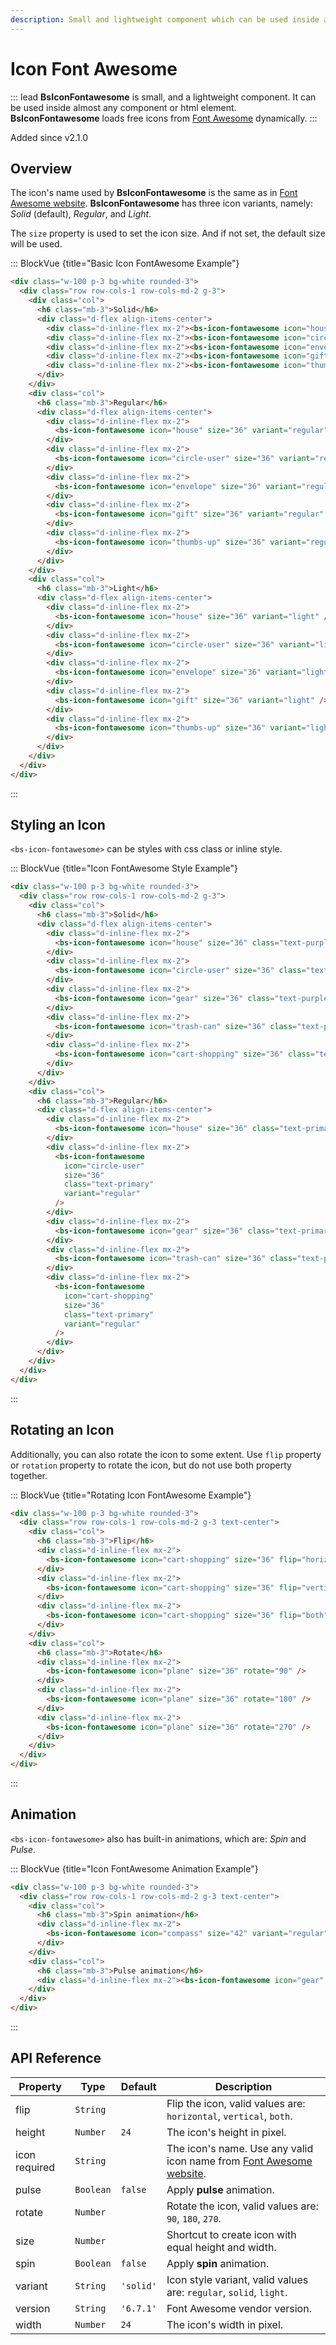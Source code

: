 ```yaml
---
description: Small and lightweight component which can be used inside almost any component or html element and the icon is loaded from Font Awesome dynamically. 
--- 
```


# Icon Font Awesome

::: lead
**BsIconFontawesome** is small, and a lightweight component. It can be used inside almost
any component or html element. **BsIconFontawesome** loads free icons from
[Font Awesome](https://fontawesome.com/v6/search?o=r&m=free) dynamically.
:::

<SmallNote color="teal">Added since v2.1.0</SmallNote>


## Overview

The icon's name used by **BsIconFontawesome** is the same as in
[Font Awesome website](https://fontawesome.com/v6/search?o=r&m=free).
**BsIconFontawesome** has three icon variants, namely: _Solid_ (default), _Regular_, and _Light_.

The `size` property is used to set the icon size. And if not set, the default size
will be used.

::: BlockVue {title="Basic Icon FontAwesome Example"}

```html
<div class="w-100 p-3 bg-white rounded-3">
  <div class="row row-cols-1 row-cols-md-2 g-3">
    <div class="col">
      <h6 class="mb-3">Solid</h6>
      <div class="d-flex align-items-center">
        <div class="d-inline-flex mx-2"><bs-icon-fontawesome icon="house" size="36" /></div>
        <div class="d-inline-flex mx-2"><bs-icon-fontawesome icon="circle-user" size="36" /></div>
        <div class="d-inline-flex mx-2"><bs-icon-fontawesome icon="envelope" size="36" /></div>
        <div class="d-inline-flex mx-2"><bs-icon-fontawesome icon="gift" size="36" /></div>
        <div class="d-inline-flex mx-2"><bs-icon-fontawesome icon="thumbs-up" size="36" /></div>
      </div>
    </div>
    <div class="col">
      <h6 class="mb-3">Regular</h6>
      <div class="d-flex align-items-center">
        <div class="d-inline-flex mx-2">
          <bs-icon-fontawesome icon="house" size="36" variant="regular" />
        </div>
        <div class="d-inline-flex mx-2">
          <bs-icon-fontawesome icon="circle-user" size="36" variant="regular" />
        </div>
        <div class="d-inline-flex mx-2">
          <bs-icon-fontawesome icon="envelope" size="36" variant="regular" />
        </div>
        <div class="d-inline-flex mx-2">
          <bs-icon-fontawesome icon="gift" size="36" variant="regular" />
        </div>
        <div class="d-inline-flex mx-2">
          <bs-icon-fontawesome icon="thumbs-up" size="36" variant="regular" />
        </div>
      </div>
    </div>
    <div class="col">
      <h6 class="mb-3">Light</h6>
      <div class="d-flex align-items-center">
        <div class="d-inline-flex mx-2">
          <bs-icon-fontawesome icon="house" size="36" variant="light" />
        </div>
        <div class="d-inline-flex mx-2">
          <bs-icon-fontawesome icon="circle-user" size="36" variant="light" />
        </div>
        <div class="d-inline-flex mx-2">
          <bs-icon-fontawesome icon="envelope" size="36" variant="light" />
        </div>
        <div class="d-inline-flex mx-2">
          <bs-icon-fontawesome icon="gift" size="36" variant="light" />
        </div>
        <div class="d-inline-flex mx-2">
          <bs-icon-fontawesome icon="thumbs-up" size="36" variant="light" />
        </div>
      </div>
    </div>
  </div>
</div>
```
:::


## Styling an Icon

`<bs-icon-fontawesome>` can be styles with css class or inline style.

::: BlockVue {title="Icon FontAwesome Style Example"}

```html
<div class="w-100 p-3 bg-white rounded-3">
  <div class="row row-cols-1 row-cols-md-2 g-3">
    <div class="col">
      <h6 class="mb-3">Solid</h6>
      <div class="d-flex align-items-center">
        <div class="d-inline-flex mx-2">
          <bs-icon-fontawesome icon="house" size="36" class="text-purple" />
        </div>
        <div class="d-inline-flex mx-2">
          <bs-icon-fontawesome icon="circle-user" size="36" class="text-purple" />
        </div>
        <div class="d-inline-flex mx-2">
          <bs-icon-fontawesome icon="gear" size="36" class="text-purple" />
        </div>
        <div class="d-inline-flex mx-2">
          <bs-icon-fontawesome icon="trash-can" size="36" class="text-purple" />
        </div>
        <div class="d-inline-flex mx-2">
          <bs-icon-fontawesome icon="cart-shopping" size="36" class="text-purple" />
        </div>
      </div>
    </div>
    <div class="col">
      <h6 class="mb-3">Regular</h6>
      <div class="d-flex align-items-center">
        <div class="d-inline-flex mx-2">
          <bs-icon-fontawesome icon="house" size="36" class="text-primary" variant="regular" />
        </div>
        <div class="d-inline-flex mx-2">
          <bs-icon-fontawesome
            icon="circle-user"
            size="36"
            class="text-primary"
            variant="regular"
          />
        </div>
        <div class="d-inline-flex mx-2">
          <bs-icon-fontawesome icon="gear" size="36" class="text-primary" variant="regular" />
        </div>
        <div class="d-inline-flex mx-2">
          <bs-icon-fontawesome icon="trash-can" size="36" class="text-primary" variant="regular" />
        </div>
        <div class="d-inline-flex mx-2">
          <bs-icon-fontawesome
            icon="cart-shopping"
            size="36"
            class="text-primary"
            variant="regular"
          />
        </div>
      </div>
    </div>
  </div>
</div>
```
:::


## Rotating an Icon

Additionally, you can also rotate the icon to some extent. Use `flip` property or `rotation`
property to rotate the icon, but do not use both property together.

::: BlockVue {title="Rotating Icon FontAwesome Example"}

```html
<div class="w-100 p-3 bg-white rounded-3">
  <div class="row row-cols-1 row-cols-md-2 g-3 text-center">
    <div class="col">
      <h6 class="mb-3">Flip</h6>
      <div class="d-inline-flex mx-2">
        <bs-icon-fontawesome icon="cart-shopping" size="36" flip="horizontal" />
      </div>
      <div class="d-inline-flex mx-2">
        <bs-icon-fontawesome icon="cart-shopping" size="36" flip="vertical" />
      </div>
      <div class="d-inline-flex mx-2">
        <bs-icon-fontawesome icon="cart-shopping" size="36" flip="both" />
      </div>
    </div>
    <div class="col">
      <h6 class="mb-3">Rotate</h6>
      <div class="d-inline-flex mx-2">
        <bs-icon-fontawesome icon="plane" size="36" rotate="90" />
      </div>
      <div class="d-inline-flex mx-2">
        <bs-icon-fontawesome icon="plane" size="36" rotate="180" />
      </div>
      <div class="d-inline-flex mx-2">
        <bs-icon-fontawesome icon="plane" size="36" rotate="270" />
      </div>
    </div>
  </div>
</div>
```
:::

## Animation

`<bs-icon-fontawesome>` also has built-in animations, which are: _Spin_ and _Pulse_.

::: BlockVue {title="Icon FontAwesome Animation Example"}

```html
<div class="w-100 p-3 bg-white rounded-3">
  <div class="row row-cols-1 row-cols-md-2 g-3 text-center">
    <div class="col">
      <h6 class="mb-3">Spin animation</h6>
      <div class="d-inline-flex mx-2">
        <bs-icon-fontawesome icon="compass" size="42" variant="regular" spin />
      </div>
    </div>
    <div class="col">
      <h6 class="mb-3">Pulse animation</h6>
      <div class="d-inline-flex mx-2"><bs-icon-fontawesome icon="gear" size="42" pulse /></div>
    </div>
  </div>
</div>
```
:::


## API Reference

<BsTabs v-model="tabs1active" variant="material" color="grey-700" class="doc-api-reference">
  <BsTab label="Props" url="#api-reference">
    <div class="doc-table-responsive doc-table-props">

| Property | Type     | Default | Description |
|----------|----------|---------|-------------|
| flip     | `String` |         | Flip the icon, valid values are: `horizontal`, `vertical`, `both`. |
| height   | `Number` | `24`    | The icon's height in pixel. |
| icon <Badge type="danger">required</Badge> | `String` |  | The icon's name. Use any valid icon name from [Font Awesome website](https://fontawesome.com/v6/search?o=r&m=free). |
| pulse    | `Boolean`| `false` | Apply **pulse** animation. |
| rotate   | `Number` |         | Rotate the icon, valid values are: `90`, `180`, `270`. |
| size     | `Number` |         | Shortcut to create icon with equal height and width. |
| spin     | `Boolean`| `false` | Apply **spin** animation. |
| variant  | `String` | `'solid'` | Icon style variant, valid values are: `regular`, `solid`, `light`. |
| version  | `String` | `'6.7.1'` | Font Awesome vendor version. |
| width    | `Number` | `24`      | The icon's width in pixel. |

</div>
  </BsTab>
</BsTabs>


<script lang="ts" setup>
import { ref } from 'vue';

const tabs1active = ref(0);
</script>
